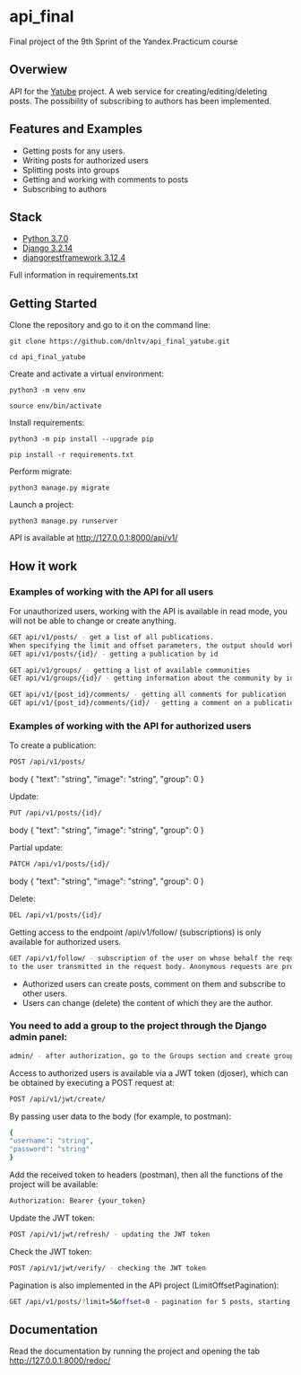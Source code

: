 # api_final
Final project of the 9th Sprint of the Yandex.Practicum course


## Overwiew
API for the <a href="https://github.com/dnltv/hw05_final">Yatube</a> project. A web service for creating/editing/deleting posts. 
The possibility of subscribing to authors has been implemented.


## Features and Examples
- Getting posts for any users. 
- Writing posts for authorized users
- Splitting posts into groups
- Getting and working with comments to posts
- Subscribing to authors


## Stack
- [Python 3.7.0](https://www.python.org)
- [Django 3.2.14](https://www.djangoproject.com)
- [djangorestframework 3.12.4](https://www.django-rest-framework.org)

Full information in requirements.txt


## Getting Started
Clone the repository and go to it on the command line:

```
git clone https://github.com/dnltv/api_final_yatube.git
```

```
cd api_final_yatube
```

Create and activate a virtual environment:

```
python3 -m venv env
```

```
source env/bin/activate
```

Install requirements:

```
python3 -m pip install --upgrade pip
```

```
pip install -r requirements.txt
```

Perform migrate:

```
python3 manage.py migrate
```

Launch a project:

```
python3 manage.py runserver
```

API is available at http://127.0.0.1:8000/api/v1/


## How it work
### Examples of working with the API for all users
For unauthorized users, working with the API is available in read mode,
you will not be able to change or create anything.
```bash
GET api/v1/posts/ - get a list of all publications.
When specifying the limit and offset parameters, the output should work with pagination
GET api/v1/posts/{id}/ - getting a publication by id

GET api/v1/groups/ - getting a list of available communities
GET api/v1/groups/{id}/ - getting information about the community by id

GET api/v1/{post_id}/comments/ - getting all comments for publication
GET api/v1/{post_id}/comments/{id}/ - getting a comment on a publication by id
```
### Examples of working with the API for authorized users
To create a publication:
```bash
POST /api/v1/posts/
```
body
{
"text": "string",
"image": "string",
"group": 0
}

Update:
```bash
PUT /api/v1/posts/{id}/
```
body
{
"text": "string",
"image": "string",
"group": 0
}

Partial update:
```bash
PATCH /api/v1/posts/{id}/
```
body
{
"text": "string",
"image": "string",
"group": 0
}

Delete:
```bash
DEL /api/v1/posts/{id}/
```
Getting access to the endpoint /api/v1/follow/
(subscriptions) is only available for authorized users.
```bash
GET /api/v1/follow/ - subscription of the user on whose behalf the request was made
to the user transmitted in the request body. Anonymous requests are prohibited.
```
- Authorized users can create posts,
comment on them and subscribe to other users.
- Users can change (delete) the content of which they are the author.

### You need to add a group to the project through the Django admin panel:
```bash
admin/ - after authorization, go to the Groups section and create groups
```
Access to authorized users is available via a JWT token (djoser),
which can be obtained by executing a POST request at:
```bash
POST /api/v1/jwt/create/
```
By passing user data to the body (for example, to postman):
```bash
{
"username": "string",
"password": "string"
}
```
Add the received token to headers (postman), then all the functions of the project will be available:
```bash
Authorization: Bearer {your_token}
```
Update the JWT token:
```bash
POST /api/v1/jwt/refresh/ - updating the JWT token
```
Check the JWT token:
```bash
POST /api/v1/jwt/verify/ - checking the JWT token
```
Pagination is also implemented in the API project (LimitOffsetPagination):
```bash
GET /api/v1/posts/?limit=5&offset=0 - pagination for 5 posts, starting from the first
```

## Documentation

Read the documentation by running the project and opening the tab http://127.0.0.1:8000/redoc/
